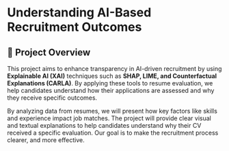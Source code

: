 # Understanding AI-Based Recruitment Outcomes

## 📌 Project Overview
This project aims to enhance transparency in AI-driven recruitment by using **Explainable AI (XAI)** techniques such as **SHAP, LIME, and Counterfactual Explanations (CARLA)**. By applying these tools to resume evaluation, we help candidates understand how their applications are assessed and why they receive specific outcomes.

By analyzing data from resumes, we will present how key factors like skills and experience impact job matches. The project will provide clear visual and textual explanations to help candidates understand why their CV received a specific evaluation. Our goal is to make the recruitment process clearer, and more effective.
